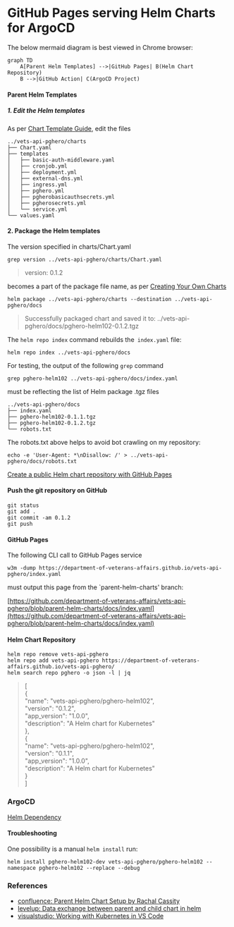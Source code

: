 # GitHub Pages serving Helm Charts for ArgoCD

The below mermaid diagram is best viewed in Chrome browser:

```mermaid
graph TD
    A[Parent Helm Templates] -->|GitHub Pages| B(Helm Chart Repository)
    B -->|GitHub Action| C(ArgoCD Project)
```

#### Parent Helm Templates

##### 1. Edit the Helm templates

As per [Chart Template Guide](https://helm.sh/docs/chart_template_guide/getting_started/), edit the files

```
../vets-api-pghero/charts
├── Chart.yaml
├── templates
│   ├── basic-auth-middleware.yaml
│   ├── cronjob.yml
│   ├── deployment.yml
│   ├── external-dns.yml
│   ├── ingress.yml
│   ├── pghero.yml
│   ├── pgherobasicauthsecrets.yml
│   ├── pgherosecrets.yml
│   └── service.yml
└── values.yaml
```

#### 2. Package the Helm templates

The version specified in charts/Chart.yaml

```
grep version ../vets-api-pghero/charts/Chart.yaml 
```
> version: 0.1.2

becomes a part of the package file name, as per [Creating Your Own Charts](https://helm.sh/docs/intro/using_helm/#creating-your-own-charts)

```
helm package ../vets-api-pghero/charts --destination ../vets-api-pghero/docs  
```
> Successfully packaged chart and saved it to: ../vets-api-pghero/docs/pghero-helm102-0.1.2.tgz 

The `helm repo index` command rebuilds the` index.yaml` file:

```
helm repo index ../vets-api-pghero/docs
```

For testing, the output of the following `grep` command

```        
grep pghero-helm102 ../vets-api-pghero/docs/index.yaml                       
```
must be reflecting the list of Helm package .tgz files

```
../vets-api-pghero/docs
├── index.yaml
├── pghero-helm102-0.1.1.tgz
├── pghero-helm102-0.1.2.tgz
└── robots.txt
```

The robots.txt above helps to avoid bot crawling on my repository:

```
echo -e 'User-Agent: *\nDisallow: /' > ../vets-api-pghero/docs/robots.txt        
```

[Create a public Helm chart repository with GitHub Pages](https://medium.com/@mattiaperi/create-a-public-helm-chart-repository-with-github-pages-49b180dbb417)

#### Push the git repository on GitHub

```
git status
git add .
git commit -am 0.1.2
git push 
```

#### GitHub Pages

The following CLI call to GitHub Pages service
```
w3m -dump https://department-of-veterans-affairs.github.io/vets-api-pghero/index.yaml 
``` 

must output this page from the `parent-helm-charts' branch:

[https://github.com/department-of-veterans-affairs/vets-api-pghero/blob/parent-helm-charts/docs/index.yaml](https://github.com/department-of-veterans-affairs/vets-api-pghero/blob/parent-helm-charts/docs/index.yaml)

#### Helm Chart Repository

```
helm repo remove vets-api-pghero 
helm repo add vets-api-pghero https://department-of-veterans-affairs.github.io/vets-api-pghero/
helm search repo pghero -o json -l | jq
```
> [  
>   {  
>     "name": "vets-api-pghero/pghero-helm102",  
>     "version": "0.1.2",  
>     "app_version": "1.0.0",  
>     "description": "A Helm chart for Kubernetes"  
>   },  
>   {  
>     "name": "vets-api-pghero/pghero-helm102",  
>     "version": "0.1.1",  
>     "app_version": "1.0.0",  
>     "description": "A Helm chart for Kubernetes"  
>   }  
> ]  


### ArgoCD

[Helm Dependency](https://helm.sh/docs/helm/helm_dependency/)

#### Troubleshooting

One possibility is a manual `helm install` run:

```
helm install pghero-helm102-dev vets-api-pghero/pghero-helm102 --namespace pghero-helm102 --replace --debug 
```

### References

- [confluence: Parent Helm Chart Setup by Rachal Cassity](https://vfs.atlassian.net/wiki/spaces/TT1/pages/2400256031/Parent+Helm+Chart+Setup)
- [levelup: Data exchange between parent and child chart in helm](https://levelup.gitconnected.com/helm-data-sharing-between-parent-and-child-chart-c4487a452d4e)
- [visualstudio: Working with Kubernetes in VS Code](https://code.visualstudio.com/docs/azure/kubernetes)


